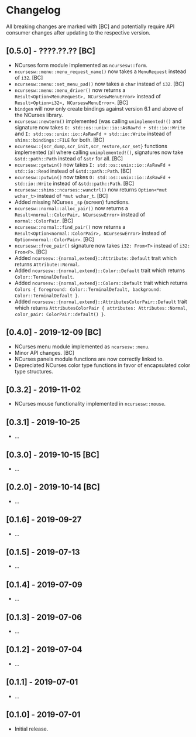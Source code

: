 # Changelog

All breaking changes are marked with [BC] and potentially require API consumer changes after updating to the respective version.

## [0.5.0] - ????.??.?? [BC]
- NCurses form module implemented as `ncursesw::form`.
- `ncursesw::menu::menu_request_name()` now takes a `MenuRequest` instead of `i32`. [BC]
- `ncursesw::menu::set_menu_pad()` now takes a `char` instead of `i32`. [BC]
- `ncursesw::menu::menu_driver()` now returns a `Result<Option<MenuRequest>, NCurseswMenuError>` instead of `Result<Option<i32>, NCurseswMenuError>`. [BC]
- `bindgen` will now only create bindings against version 6.1 and above of the NCurses library.
- `ncursesw::newterm()` implemented (was calling `unimplemented!()` and signature now takes `O: std::os::unix::io::AsRawFd + std::io::Write` and `I: std::os::unix::io::AsRawFd + std::io::Write` instead of `shims::bindings::FILE` for both. [BC]
- `ncursesw::{scr_dump,scr_init,scr_restore,scr_set}` functions implemented (all where calling `unimplemented!()`, signatures now take `&std::path::Path` instead of `&str` for all. [BC]
- `ncursesw::getwin()` now takes `I: std::os::unix::io::AsRawFd + std::io::Read` instead of `&std::path::Path`. [BC]
- `ncursesw::putwin()` now takes `O: std::os::unix::io::AsRawFd + std::io::Write` instead of `&std::path::Path`. [BC]
- `ncursesw::shims::ncurses::wunctrl()` now returns `Option<*mut wchar_t>` instead of `*mut wchar_t`. [BC]
- Added missing NCurses `_sp` (screen) functions.
- `ncursesw::normal::alloc_pair()` now returns a `Result<normal::ColorPair, NCurseswError>` instead of `normal::ColorPair`. [BC]
- `ncursesw::normal::find_pair()` now returns a `Result<Option<normal::ColorPair>, NCurseswError>` instead of `Option<normal::ColorPair>`. [BC]
- `ncursesw::free_pair()` signature now takes  `i32: From<T>` instead of `i32: From<P>`. [BC]
- Added `ncursesw::{normal,extend}::Attribute::Default` trait which returns `Attribute::Normal`.
- Added `ncursesw::{normal,extend}::Color::Default` trait which returns `Color::TerminalDefault`.
- Added `ncursesw::{normal,extend}::Colors::Default` trait which returns `Colors { foreground: Color::TerminalDefault, background: Color::TerminalDefault }`.
- Added `ncursesw::{normal,extend}::AttributesColorPair::Default` trait which returns `AttributesColorPair { attributes: Attributes::Normal, color_pair: ColorPair::default() }`.

## [0.4.0] - 2019-12-09 [BC]
- NCurses menu module implemented as `ncursesw::menu`.
- Minor API changes. [BC]
- NCurses panels module functions are now correctly linked to.
- Depreciated NCurses color type functions in favor of encapsulated color type structures.

## [0.3.2] - 2019-11-02
- NCurses mouse functionality implemented in `ncursesw::mouse`.

## [0.3.1] - 2019-10-25
- ...

## [0.3.0] - 2019-10-15 [BC]
- ...

## [0.2.0] - 2019-10-14 [BC]
- ...

## [0.1.6] - 2019-09-27
- ...

## [0.1.5] - 2019-07-13
- ...

## [0.1.4] - 2019-07-09
- ...

## [0.1.3] - 2019-07-06
- ...

## [0.1.2] - 2019-07-04
- ...

## [0.1.1] - 2019-07-01
- ...

## [0.1.0] - 2019-07-01
- Initial release.

